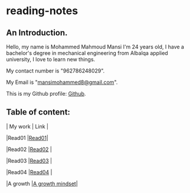 # reading-notes
## An Introduction. 

Hello, my name is Mohammed Mahmoud Mansi I'm 24 years old, I have a bachelor's degree in mechanical engineering from Albalqa applied university, I love to learn new things.

My contact number is "962786248029". 

My Email is "mansimohammed8@gmail.com". 

This is my Github profile: [Github](https://github.com/Momansi96). 

## Table of content: 


| My work | Link |

|Read01   |[Read01](https://momansi96.github.io/reading-notes/Read01)|

|Read02   |[Read02](https://momansi96.github.io/reading-notes/Read02)  |

|Read03   |[Read03](https://momansi96.github.io/reading-notes/Read03)  |

|Read04   |[Read04](https://momansi96.github.io/reading-notes/Read04)  |

|A growth |[A growth mindset](https://momansi96.github.io/reading-notes/growthmind)|



